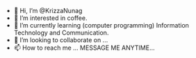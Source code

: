 - 👋 Hi, I’m @KrizzaNunag
- 👀 I’m interested in coffee.
- 🌱 I’m currently learning (computer programming) Information Technology and Communication.
- 💞️ I’m looking to collaborate on ...
- 📫 How to reach me ... MESSAGE ME ANYTIME...

<!---
KrizzaNunag/KrizzaNunag is a ✨ special ✨ repository because its `README.md` (this file) appears on your GitHub profile.
You can click the Preview link to take a look at your changes.
--->
